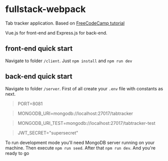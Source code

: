 # fullstack-webpack
Tab tracker application. Based on [FreeCodeCamp tutorial](https://www.youtube.com/watch?v=Fa4cRMaTDUI)

Vue.js for front-end and Express.js for back-end.


## front-end quick start
Navigate to folder `/client`. Just `npm install` and `npm run dev`

## back-end quick start
Navigate to folder `/server`. First of all create your `.env` file with constants as next.
>PORT=8081

>MONGODB_URI=mongodb://localhost:27017/tabtracker

>MONGODB_URI_TEST=mongodb://localhost:27017/tabtracker-test

>JWT_SECRET="supersecret"

To run development mode you'll need MongoDB server running on your machine. Then execute `npm run seed`. After that `npm run dev`. And you're ready to go
